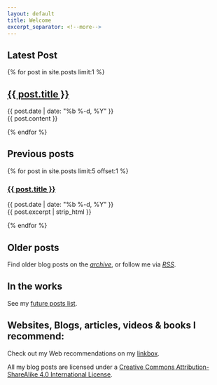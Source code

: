 ```yaml
---
layout: default
title: Welcome
excerpt_separator: <!--more-->
---
```




## Latest Post



{% for post in site.posts limit:1 %}


<article class='post'>
  <h1 class='post-title'>
    <a href="{{ site.path }}{{ post.url }}">
      {{ post.title }}
    </a>
  </h1>
  <div class="post-date">{{ post.date | date: "%b %-d, %Y" }}</div>
  {{ post.content }}
</article>

{% endfor %}


## Previous posts


{% for post in site.posts limit:5 offset:1 %}


<article class='post'>
  <h3>
    <a href="{{ site.path }}{{ post.url }}">
      {{ post.title }}
    </a>
  </h3>
  <div class="post-date">{{ post.date | date: "%b %-d, %Y" }}</div>
  {{ post.excerpt | strip_html }}
</article>

{% endfor %}


## Older posts

Find older blog posts on the _[archive](archive.md)_, or follow me via _[RSS](feed.xml)_.


## In the works

See my [future posts list](up-next.md).

## Websites, Blogs, articles, videos & books I recommend:

Check out my Web recommendations on my [linkbox][lb1].

[lb1]: https://alex-esc.github.io/url/linkbox


All my blog posts are licensed under a [Creative Commons Attribution-ShareAlike 4.0 International License][l].


[l]: https://creativecommons.org/licenses/by-sa/4.0/